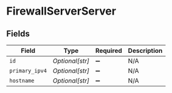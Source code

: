 # FirewallServerServer


## Fields

| Field              | Type               | Required           | Description        |
| ------------------ | ------------------ | ------------------ | ------------------ |
| `id`               | *Optional[str]*    | :heavy_minus_sign: | N/A                |
| `primary_ipv4`     | *Optional[str]*    | :heavy_minus_sign: | N/A                |
| `hostname`         | *Optional[str]*    | :heavy_minus_sign: | N/A                |